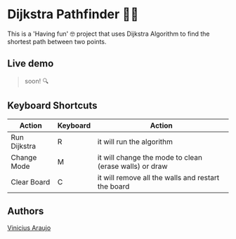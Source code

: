 # Dijkstra Pathfinder 🤘🏻
This is a 'Having fun' 🤓 project that uses Dijkstra Algorithm to find the shortest path between two points.

## Live demo 
> soon! 🔍

## Keyboard Shortcuts

| Action   | Keyboard  | Action           |
|----------|-----------|-------------------|
| Run Dijkstra   | R   | it will run the algorithm|
| Change Mode   | M   | it will change the mode to clean (erase walls) or draw|
| Clear Board   | C   | it will remove all the walls and restart the board|

## Authors

[Vinicius Araujo](https://github.com/vinicius-araujo/)
